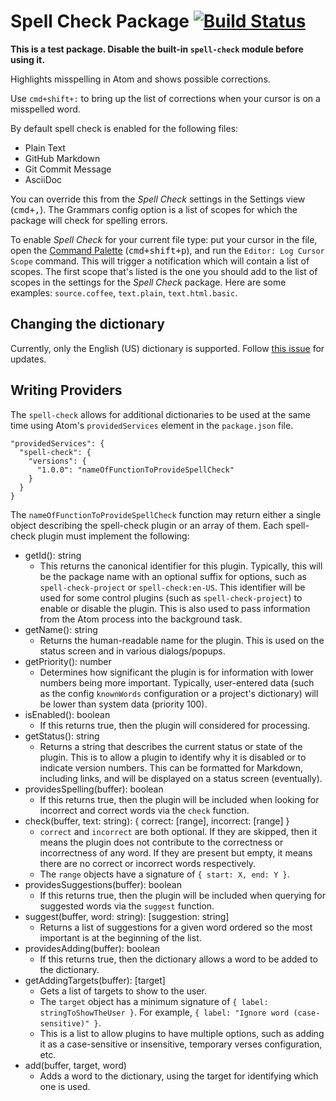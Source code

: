 # Spell Check Package [![Build Status](https://travis-ci.org/atom/spell-check.svg?branch=master)](https://travis-ci.org/atom/spell-check)

**This is a test package. Disable the built-in `spell-check` module before using it.**

Highlights misspelling in Atom and shows possible corrections.

Use `cmd+shift+:` to bring up the list of corrections when your cursor is on a
misspelled word.

By default spell check is enabled for the following files:

* Plain Text
* GitHub Markdown
* Git Commit Message
* AsciiDoc

You can override this from the _Spell Check_ settings in the Settings view
(<kbd>cmd+,</kbd>). The Grammars config option is a list of scopes for which the package
will check for spelling errors.

To enable _Spell Check_ for your current file type: put your cursor in the file,
open the [Command Palette](https://github.com/atom/command-palette)
(<kbd>cmd+shift+p</kbd>), and run the `Editor: Log Cursor Scope` command. This
will trigger a notification which will contain a list of scopes. The first scope
that's listed is the one you should add to the list of scopes in the settings
for the _Spell Check_ package. Here are some examples: `source.coffee`,
`text.plain`, `text.html.basic`.

## Changing the dictionary

Currently, only the English (US) dictionary is supported. Follow [this issue](https://github.com/atom/spell-check/issues/11) for updates.

## Writing Providers

The `spell-check` allows for additional dictionaries to be used at the same time using Atom's `providedServices` element in the `package.json` file.

    "providedServices": {
      "spell-check": {
        "versions": {
          "1.0.0": "nameOfFunctionToProvideSpellCheck"
        }
      }
    }

The `nameOfFunctionToProvideSpellCheck` function may return either a single object describing the spell-check plugin or an array of them. Each spell-check plugin must implement the following:

* getId(): string
    * This returns the canonical identifier for this plugin. Typically, this will be the package name with an optional suffix for options, such as `spell-check-project` or `spell-check:en-US`. This identifier will be used for some control plugins (such as `spell-check-project`) to enable or disable the plugin. This is also used to pass information from the Atom process into the background task.
* getName(): string
    * Returns the human-readable name for the plugin. This is used on the status screen and in various dialogs/popups.
* getPriority(): number
    * Determines how significant the plugin is for information with lower numbers being more important. Typically, user-entered data (such as the config `knownWords` configuration or a project's dictionary) will be lower than system data (priority 100).
* isEnabled(): boolean
    * If this returns true, then the plugin will considered for processing.
* getStatus(): string
    * Returns a string that describes the current status or state of the plugin. This is to allow a plugin to identify why it is disabled or to indicate version numbers. This can be formatted for Markdown, including links, and will be displayed on a status screen (eventually).
* providesSpelling(buffer): boolean
    * If this returns true, then the plugin will be included when looking for incorrect and correct words via the `check` function.
* check(buffer, text: string): { correct: [range], incorrect: [range] }
    * `correct` and `incorrect` are both optional. If they are skipped, then it means the plugin does not contribute to the correctness or incorrectness of any word. If they are present but empty, it means there are no correct or incorrect words respectively.
    * The `range` objects have a signature of `{ start: X, end: Y }`.
* providesSuggestions(buffer): boolean
    * If this returns true, then the plugin will be included when querying for suggested words via the `suggest` function.
* suggest(buffer, word: string): [suggestion: string]
    * Returns a list of suggestions for a given word ordered so the most important is at the beginning of the list.
* providesAdding(buffer): boolean
    * If this returns true, then the dictionary allows a word to be added to the dictionary.
* getAddingTargets(buffer): [target]
    * Gets a list of targets to show to the user.
    * The `target` object has a minimum signature of `{ label: stringToShowTheUser }`. For example, `{ label: "Ignore word (case-sensitive)" }`.
    * This is a list to allow plugins to have multiple options, such as adding it as a case-sensitive or insensitive, temporary verses configuration, etc.
* add(buffer, target, word)
    * Adds a word to the dictionary, using the target for identifying which one is used.
